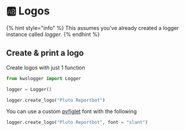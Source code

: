 # 🆎 Logos



{% hint style="info" %}
This assumes you've already created a logger instance called _logger_.
{% endhint %}

## Create & print a logo

Create logos with just 1 function

```python
from kwslogger import Logger

logger = Logger()

logger.create_logo("Pluto Reportbot")
```

You can use a custom [pyfiglet](https://github.com/pwaller/pyfiglet) font with the following

```python
logger.create_logo("Pluto Reportbot", font = "slant")
```
